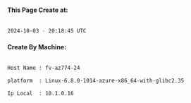 
   
#### This Page Create at:

```bash

2024-10-03 - 20:18:45 UTC

```

#### Create By Machine:

```bash

Host Name : fv-az774-24

platform  : Linux-6.8.0-1014-azure-x86_64-with-glibc2.35

Ip Local  : 10.1.0.16

```

